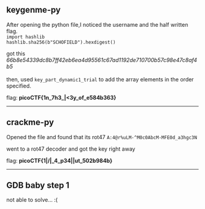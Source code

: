 ## keygenme-py

After opening the python file,I noticed the username and the half written flag.
\
`import hashlib`
\
`hashlib.sha256(b"SCHOFIELD").hexdigest()`


got this
*66b8e54339dc8b7ff42eb6ea4d95561c67ad1192de710700b57c98e47c8af4b5*
\
\
then, used 
`key_part_dynamic1_trial` to add the array elements in the order specified. 



flag: **picoCTF{1n_7h3_|<3y_of_e584b363}**

---

## crackme-py

Opened the file and found that its rot47
`A:4@r%uLM-^M0c0AbcM-MFE0d_a3hgc3N`

went to a rot47 decoder and got the key right away

flag: **picoCTF{1|\/|_4_p34|\|ut_502b984b}**

---

## GDB baby step 1 

not able to solve... :(



